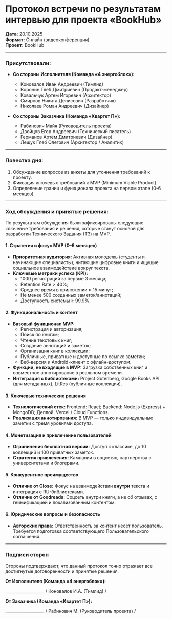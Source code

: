 # Протокол встречи по результатам интервью для проекта «BookHub»

**Дата:** 20.10.2025  
**Формат:** Онлайн (видеоконференция)  
**Проект:** BookHub

---

### **Присутствовали:**

*   **Со стороны Исполнителя (Команда «4 энергоблок»):**
    *   Коновалов Иван Андреевич (Тимлид)
    *   Воронин Глеб Дмитриевич (Продакт-менеджер)
    *   Ковальчук Артем Игоревич (Архитектор)
    *   Смирнов Никита Денисович (Разработчик)
    *   Николаев Роман Андреевич (Дизайнер)

*   **Со стороны Заказчика (Команда «Квартет П»):**
    *   Рабинович Майя (Руководитель проекта)
    *   Двойцов Егор Андреевич (Технический писатель)
    *   Германов Артём Дмитриевич (Дизайнер)
    *   Лещук Глеб Олегович (Архитектор / Аналитик)

---

### **Повестка дня:**

1.  Обсуждение вопросов из анкеты для уточнения требований к проекту.
2.  Фиксация ключевых требований к MVP (Minimum Viable Product).
3.  Определение границ и функционала проекта на первом этапе (0-6 месяцев).

---

### **Ход обсуждения и принятые решения:**

По результатам обсуждения были зафиксированы следующие ключевые требования и решения, которые станут основой для разработки Технического Задания (ТЗ) на MVP.

#### 1. Стратегия и фокус MVP (0–6 месяцев)

*   **Приоритетная аудитория:** Активная молодежь (студенты и начинающие специалисты), читающие цифровые книги и ищущие социальное взаимодействие вокруг текста.
*   **Ключевые метрики успеха (KPI):**
    *   1000 регистраций за первые 3 месяца;
    *   Retention Rate > 40%;
    *   Среднее время в приложении ≈ 15 минут;
    *   Не менее 500 созданных заметок/аннотаций;
    *   Доступность системы ≥ 99.9%.

#### 2. Функциональность и контент

*   **Базовый функционал MVP:**
    *   Регистрация и авторизация;
    *   Поиск по книгам;
    *   Чтение текстовых книг;
    *   Создание аннотаций и заметок;
    *   Организация книг в коллекции;
    *   Публичные, приватные и доступные по ссылке заметки;
    *   Веб-версия и Android-клиент с офлайн-доступом.
*   **Функции, не входящие в MVP:** Загрузка собственных книг и совместное аннотирование в реальном времени.
*   **Интеграция с библиотеками:** Project Gutenberg, Google Books API (для метаданных), LitRes (публичные коллекции).

#### 3. Ключевые технические решения

*   **Технологический стек:** Frontend: React; Backend: Node.js (Express) + MongoDB; Деплой: Vercel / Cloud Functions.
*   **Реализация аннотирования:** В MVP — только индивидуальные заметки с тремя уровнями доступа.

#### 4. Монетизация и привлечение пользователей

*   **Ограничения бесплатной версии:** Доступ к классике, до 10 коллекций и 100 приватных заметок.
*   **Стратегия привлечения:** Кампании в соцсетях, партнерства с университетами и блогерами.

#### 5. Конкурентное преимущество

*   **Отличие от Glose:** Фокус на взаимодействии **внутри** текста и интеграция с RU-библиотеками.
*   **Отличие от Goodreads:** Соцсеть внутри книги, а не об отзывах, с геймификацией и локализованным контентом.

#### 6. Юридические вопросы и безопасность

*   **Авторские права:** Ответственность за контент несет пользователь. Требуется подготовка соответствующего Пользовательского соглашения.

---

### **Подписи сторон**

Стороны подтверждают, что данный протокол точно отражает все достигнутые договоренности и принятые решения.

**От Исполнителя (Команда «4 энергоблок»):**

___________________ / Коновалов И.А. (Тимлид) /

**От Заказчика (Команда «Квартет П»):**

___________________ / Рабинович М. (Руководитель проекта) /